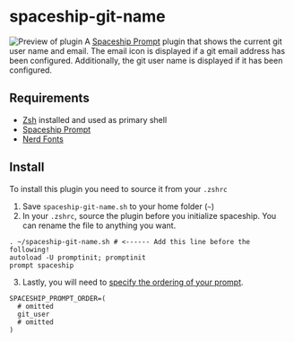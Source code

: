 # spaceship-git-name
![Preview of plugin](https://i.imgur.com/mANrDW3.png)
A [Spaceship Prompt](https://github.com/denysdovhan/spaceship-prompt) plugin that shows the current git user name and email. The email icon is displayed if a git email address has been configured. Additionally, the git user name is displayed if it has been configured.

## Requirements
- [Zsh](https://github.com/zsh-users/zsh) installed and used as primary shell
- [Spaceship Prompt](https://github.com/denysdovhan/spaceship-prompt)
- [Nerd Fonts](https://github.com/ryanoasis/nerd-fonts)

## Install
To install this plugin you need to source it from your `.zshrc`

1. Save `spaceship-git-name.sh` to your home folder (`~`)
2. In your `.zshrc`, source the plugin before you initialize spaceship. You can rename the file to anything you want.
```
. ~/spaceship-git-name.sh # <------ Add this line before the following!
autoload -U promptinit; promptinit
prompt spaceship
```
3. Lastly, you will need to [specify the ordering of your prompt](https://github.com/denysdovhan/spaceship-prompt/blob/master/docs/Options.md#order).
```
SPACESHIP_PROMPT_ORDER=(
  # omitted
  git_user
  # omitted
)
```
